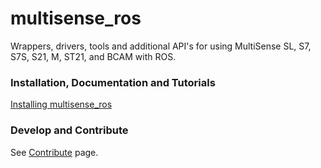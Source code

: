 # multisense_ros

Wrappers, drivers, tools and additional API's for using MultiSense SL, S7, S7S, S21, M, ST21, and BCAM  with ROS.

### Installation, Documentation and Tutorials
[Installing multisense_ros](http://docs.carnegierobotics.com/SL/install.html#install)

### Develop and Contribute

See [Contribute](https://bitbucket.org/crl/multisense_ros/src/default/CONTRIBUTING.md) page.


